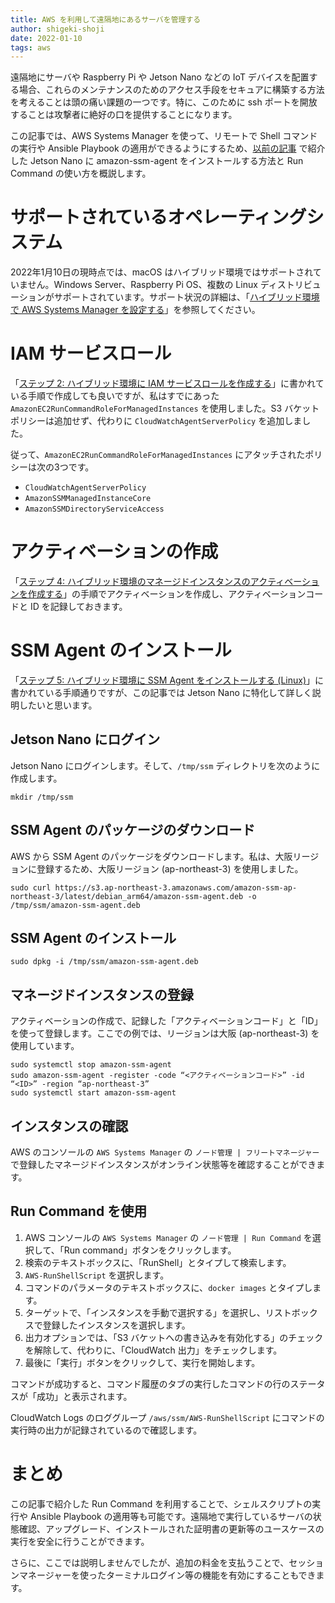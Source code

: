 ```yaml
---
title: AWS を利用して遠隔地にあるサーバを管理する 
author: shigeki-shoji
date: 2022-01-10
tags: aws
---
```


遠隔地にサーバや Raspberry Pi や Jetson Nano などの IoT デバイスを配置する場合、これらのメンテナンスのためのアクセス手段をセキュアに構築する方法を考えることは頭の痛い課題の一つです。特に、このために ssh ポートを開放することは攻撃者に絶好の口を提供することになります。

この記事では、AWS Systems Manager を使って、リモートで Shell コマンドの実行や Ansible Playbook の適用ができるようにするため、[以前の記事](/blogs/2022/01/03/dapr-on-jetson-nano-with-k3s/) で紹介した Jetson Nano に amazon-ssm-agent をインストールする方法と Run Command の使い方を概説します。

# サポートされているオペレーティングシステム

2022年1月10日の現時点では、macOS はハイブリッド環境ではサポートされていません。Windows Server、Raspberry Pi OS、複数の Linux ディストリビューションがサポートされています。サポート状況の詳細は、「[ハイブリッド環境で AWS Systems Manager を設定する](https://docs.aws.amazon.com/ja_jp/systems-manager/latest/userguide/systems-manager-managedinstances.html)」を参照してください。

# IAM サービスロール

「[ステップ 2: ハイブリッド環境に IAM サービスロールを作成する](https://docs.aws.amazon.com/ja_jp/systems-manager/latest/userguide/sysman-service-role.html)」に書かれている手順で作成しても良いですが、私はすでにあった `AmazonEC2RunCommandRoleForManagedInstances` を使用しました。S3 バケットポリシーは追加せず、代わりに `CloudWatchAgentServerPolicy` を追加しました。

従って、`AmazonEC2RunCommandRoleForManagedInstances` にアタッチされたポリシーは次の3つです。

* `CloudWatchAgentServerPolicy`
* `AmazonSSMManagedInstanceCore`
* `AmazonSSMDirectoryServiceAccess`

# アクティベーションの作成

「[ステップ 4: ハイブリッド環境のマネージドインスタンスのアクティベーションを作成する](https://docs.aws.amazon.com/ja_jp/systems-manager/latest/userguide/sysman-managed-instance-activation.html)」の手順でアクティベーションを作成し、アクティベーションコードと ID を記録しておきます。

# SSM Agent のインストール

「[ステップ 5: ハイブリッド環境に SSM Agent をインストールする (Linux)](https://docs.aws.amazon.com/ja_jp/systems-manager/latest/userguide/sysman-install-managed-linux.html)」に書かれている手順通りですが、この記事では Jetson Nano に特化して詳しく説明したいと思います。

## Jetson Nano にログイン

Jetson Nano にログインします。そして、`/tmp/ssm` ディレクトリを次のように作成します。

```shell
mkdir /tmp/ssm
```

## SSM Agent のパッケージのダウンロード

AWS から SSM Agent のパッケージをダウンロードします。私は、大阪リージョンに登録するため、大阪リージョン (ap-northeast-3) を使用しました。

```shell
sudo curl https://s3.ap-northeast-3.amazonaws.com/amazon-ssm-ap-northeast-3/latest/debian_arm64/amazon-ssm-agent.deb -o /tmp/ssm/amazon-ssm-agent.deb
```

## SSM Agent のインストール

```shell
sudo dpkg -i /tmp/ssm/amazon-ssm-agent.deb
```

## マネージドインスタンスの登録

アクティベーションの作成で、記録した「アクティベーションコード」と「ID」を使って登録します。ここでの例では、リージョンは大阪 (ap-northeast-3) を使用しています。

```shell
sudo systemctl stop amazon-ssm-agent
sudo amazon-ssm-agent -register -code “<アクティベーションコード>” -id “<ID>” -region “ap-northeast-3”
sudo systemctl start amazon-ssm-agent
```

## インスタンスの確認

AWS のコンソールの `AWS Systems Manager` の `ノード管理 | フリートマネージャー` で登録したマネージドインスタンスがオンライン状態等を確認することができます。

## Run Command を使用

1. AWS コンソールの `AWS Systems Manager` の `ノード管理 | Run Command` を選択して、「Run command」ボタンをクリックします。
2. 検索のテキストボックスに、「RunShell」とタイプして検索します。
3. `AWS-RunShellScript` を選択します。
4. コマンドのパラメータのテキストボックスに、`docker images` とタイプします。
5. ターゲットで、「インスタンスを手動で選択する」を選択し、リストボックスで登録したインスタンスを選択します。
6. 出力オプションでは、「S3 バケットへの書き込みを有効化する」のチェックを解除して、代わりに、「CloudWatch 出力」をチェックします。
7. 最後に「実行」ボタンをクリックして、実行を開始します。

コマンドが成功すると、コマンド履歴のタブの実行したコマンドの行のステータスが「成功」と表示されます。

CloudWatch Logs のロググループ `/aws/ssm/AWS-RunShellScript` にコマンドの実行時の出力が記録されているので確認します。

# まとめ

この記事で紹介した Run Command を利用することで、シェルスクリプトの実行や Ansible Playbook の適用等も可能です。遠隔地で実行しているサーバの状態確認、アップグレード、インストールされた証明書の更新等のユースケースの実行を安全に行うことができます。

さらに、ここでは説明しませんでしたが、追加の料金を支払うことで、セッションマネージャーを使ったターミナルログイン等の機能を有効にすることもできます。
